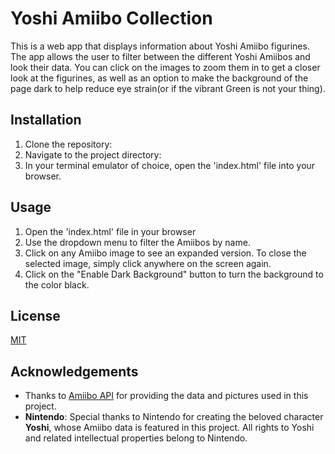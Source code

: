 # Yoshi Amiibo Collection

This is a web app that displays information about Yoshi Amiibo figurines. The app allows the user to filter between the different Yoshi Amiibos and look their data. You can click on the images to zoom them in to get a closer look at the figurines, as well as an option to make the background of the page dark to help reduce eye strain(or if the vibrant Green is not your thing). 

## Installation

1. Clone the repository:
2. Navigate to the project directory:
3. In your terminal emulator of choice, open the 'index.html' file into your browser.

## Usage

1. Open the 'index.html' file in your browser
2. Use the dropdown menu to filter the Amiibos by name.
3. Click on any Amiibo image to see an expanded version. To close the selected image, simply click anywhere on the screen again.
4. Click on the "Enable Dark Background" button to turn the background to the color black.

## License

[MIT](https://choosealicense.com/licenses/mit/)

## Acknowledgements
- Thanks to [Amiibo API](https://www.amiiboapi.com/) for providing the data and pictures used in this project.
- **Nintendo**: Special thanks to Nintendo for creating the beloved character **Yoshi**, whose Amiibo data is featured in this project. All rights to Yoshi and related intellectual properties belong to Nintendo.